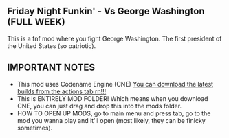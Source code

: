 ## Friday Night Funkin' - Vs George Washington (FULL WEEK)
This is a fnf mod where you fight George Washington. The first president of the United States (so patriotic).

## IMPORTANT NOTES
- This mod uses Codename Engine (CNE) [You can download the latest builds from the actions tab rn!!!](https://github.com/FNF-CNE-Devs/CodenameEngine/actions)
- This is ENTIRELY MOD FOLDER! Which means when you download CNE, you can just drag and drop this into the mods folder.
- HOW TO OPEN UP MODS, go to main menu and press tab, go to the mod you wanna play and it'll open (most likely, they can be finicky sometimes).
